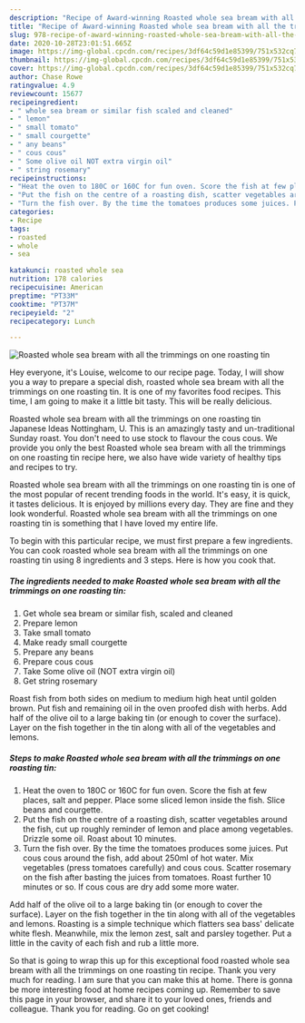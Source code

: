 ```yaml
---
description: "Recipe of Award-winning Roasted whole sea bream with all the trimmings on one roasting tin"
title: "Recipe of Award-winning Roasted whole sea bream with all the trimmings on one roasting tin"
slug: 978-recipe-of-award-winning-roasted-whole-sea-bream-with-all-the-trimmings-on-one-roasting-tin
date: 2020-10-28T23:01:51.665Z
image: https://img-global.cpcdn.com/recipes/3df64c59d1e85399/751x532cq70/roasted-whole-sea-bream-with-all-the-trimmings-on-one-roasting-tin-recipe-main-photo.jpg
thumbnail: https://img-global.cpcdn.com/recipes/3df64c59d1e85399/751x532cq70/roasted-whole-sea-bream-with-all-the-trimmings-on-one-roasting-tin-recipe-main-photo.jpg
cover: https://img-global.cpcdn.com/recipes/3df64c59d1e85399/751x532cq70/roasted-whole-sea-bream-with-all-the-trimmings-on-one-roasting-tin-recipe-main-photo.jpg
author: Chase Rowe
ratingvalue: 4.9
reviewcount: 15677
recipeingredient:
- " whole sea bream or similar fish scaled and cleaned"
- " lemon"
- " small tomato"
- " small courgette"
- " any beans"
- " cous cous"
- " Some olive oil NOT extra virgin oil"
- " string rosemary"
recipeinstructions:
- "Heat the oven to 180C or 160C for fun oven. Score the fish at few places, salt and pepper. Place some sliced lemon inside the fish. Slice beans and courgette."
- "Put the fish on the centre of a roasting dish, scatter vegetables around the fish, cut up roughly reminder of lemon and place among vegetables. Drizzle some oil. Roast about 10 minutes."
- "Turn the fish over. By the time the tomatoes produces some juices. Put cous cous around the fish, add about 250ml of hot water. Mix vegetables (press tomatoes carefully) and cous cous. Scatter rosemary on the fish after basting the juices from tomatoes. Roast further 10 minutes or so. If cous cous are dry add some more water."
categories:
- Recipe
tags:
- roasted
- whole
- sea

katakunci: roasted whole sea 
nutrition: 178 calories
recipecuisine: American
preptime: "PT33M"
cooktime: "PT37M"
recipeyield: "2"
recipecategory: Lunch

---
```



![Roasted whole sea bream with all the trimmings on one roasting tin](https://img-global.cpcdn.com/recipes/3df64c59d1e85399/751x532cq70/roasted-whole-sea-bream-with-all-the-trimmings-on-one-roasting-tin-recipe-main-photo.jpg)

Hey everyone, it's Louise, welcome to our recipe page. Today, I will show you a way to prepare a special dish, roasted whole sea bream with all the trimmings on one roasting tin. It is one of my favorites food recipes. This time, I am going to make it a little bit tasty. This will be really delicious.

Roasted whole sea bream with all the trimmings on one roasting tin Japanese Ideas Nottingham, U. This is an amazingly tasty and un-traditional Sunday roast. You don&#39;t need to use stock to flavour the cous cous. We provide you only the best Roasted whole sea bream with all the trimmings on one roasting tin recipe here, we also have wide variety of healthy tips and recipes to try.

Roasted whole sea bream with all the trimmings on one roasting tin is one of the most popular of recent trending foods in the world. It's easy, it is quick, it tastes delicious. It is enjoyed by millions every day. They are fine and they look wonderful. Roasted whole sea bream with all the trimmings on one roasting tin is something that I have loved my entire life.


To begin with this particular recipe, we must first prepare a few ingredients. You can cook roasted whole sea bream with all the trimmings on one roasting tin using 8 ingredients and 3 steps. Here is how you cook that.

<!--inarticleads1-->

##### The ingredients needed to make Roasted whole sea bream with all the trimmings on one roasting tin:

1. Get  whole sea bream or similar fish, scaled and cleaned
1. Prepare  lemon
1. Take  small tomato
1. Make ready  small courgette
1. Prepare  any beans
1. Prepare  cous cous
1. Take  Some olive oil (NOT extra virgin oil)
1. Get  string rosemary


Roast fish from both sides on medium to medium high heat until golden brown. Put fish and remaining oil in the oven proofed dish with herbs. Add half of the olive oil to a large baking tin (or enough to cover the surface). Layer on the fish together in the tin along with all of the vegetables and lemons. 

<!--inarticleads2-->

##### Steps to make Roasted whole sea bream with all the trimmings on one roasting tin:

1. Heat the oven to 180C or 160C for fun oven. Score the fish at few places, salt and pepper. Place some sliced lemon inside the fish. Slice beans and courgette.
1. Put the fish on the centre of a roasting dish, scatter vegetables around the fish, cut up roughly reminder of lemon and place among vegetables. Drizzle some oil. Roast about 10 minutes.
1. Turn the fish over. By the time the tomatoes produces some juices. Put cous cous around the fish, add about 250ml of hot water. Mix vegetables (press tomatoes carefully) and cous cous. Scatter rosemary on the fish after basting the juices from tomatoes. Roast further 10 minutes or so. If cous cous are dry add some more water.


Add half of the olive oil to a large baking tin (or enough to cover the surface). Layer on the fish together in the tin along with all of the vegetables and lemons. Roasting is a simple technique which flatters sea bass&#39; delicate white flesh. Meanwhile, mix the lemon zest, salt and parsley together. Put a little in the cavity of each fish and rub a little more. 

So that is going to wrap this up for this exceptional food roasted whole sea bream with all the trimmings on one roasting tin recipe. Thank you very much for reading. I am sure that you can make this at home. There is gonna be more interesting food at home recipes coming up. Remember to save this page in your browser, and share it to your loved ones, friends and colleague. Thank you for reading. Go on get cooking!
